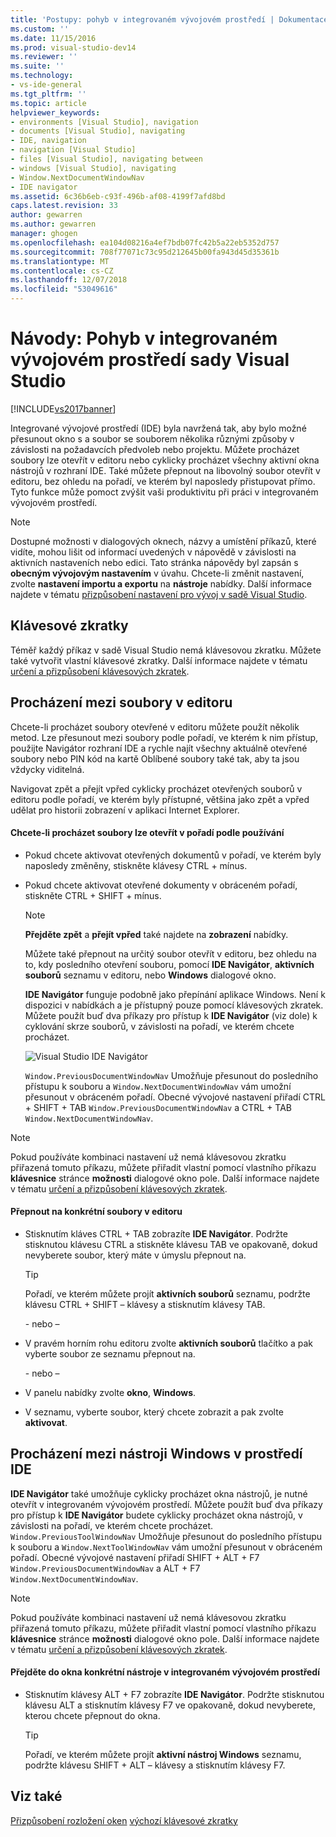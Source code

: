 ```yaml
---
title: 'Postupy: pohyb v integrovaném vývojovém prostředí | Dokumentace Microsoftu'
ms.custom: ''
ms.date: 11/15/2016
ms.prod: visual-studio-dev14
ms.reviewer: ''
ms.suite: ''
ms.technology:
- vs-ide-general
ms.tgt_pltfrm: ''
ms.topic: article
helpviewer_keywords:
- environments [Visual Studio], navigation
- documents [Visual Studio], navigating
- IDE, navigation
- navigation [Visual Studio]
- files [Visual Studio], navigating between
- windows [Visual Studio], navigating
- Window.NextDocumentWindowNav
- IDE navigator
ms.assetid: 6c36b6eb-c93f-496b-af08-4199f7afd8bd
caps.latest.revision: 33
author: gewarren
ms.author: gewarren
manager: ghogen
ms.openlocfilehash: ea104d08216a4ef7bdb07fc42b5a22eb5352d757
ms.sourcegitcommit: 708f77071c73c95d212645b00fa943d45d35361b
ms.translationtype: MT
ms.contentlocale: cs-CZ
ms.lasthandoff: 12/07/2018
ms.locfileid: "53049616"
---
```

# <a name="how-to-move-around-in-the-visual-studio-ide"></a>Návody: Pohyb v integrovaném vývojovém prostředí sady Visual Studio
[!INCLUDE[vs2017banner](../includes/vs2017banner.md)]

Integrované vývojové prostředí (IDE) byla navržená tak, aby bylo možné přesunout okno s a soubor se souborem několika různými způsoby v závislosti na požadavcích předvoleb nebo projektu. Můžete procházet soubory lze otevřít v editoru nebo cyklicky procházet všechny aktivní okna nástrojů v rozhraní IDE. Také můžete přepnout na libovolný soubor otevřít v editoru, bez ohledu na pořadí, ve kterém byl naposledy přistupovat přímo. Tyto funkce může pomoct zvýšit vaši produktivitu při práci v integrovaném vývojovém prostředí.

> [!NOTE]
>  Dostupné možnosti v dialogových oknech, názvy a umístění příkazů, které vidíte, mohou lišit od informací uvedených v nápovědě v závislosti na aktivních nastaveních nebo edici. Tato stránka nápovědy byl zapsán s **obecným vývojovým nastavením** v úvahu. Chcete-li změnit nastavení, zvolte **nastavení importu a exportu** na **nástroje** nabídky. Další informace najdete v tématu [přizpůsobení nastavení pro vývoj v sadě Visual Studio](http://msdn.microsoft.com/en-us/22c4debb-4e31-47a8-8f19-16f328d7dcd3).

## <a name="keyboard-shortcuts"></a>Klávesové zkratky
 Téměř každý příkaz v sadě Visual Studio nemá klávesovou zkratku. Můžete také vytvořit vlastní klávesové zkratky. Další informace najdete v tématu [určení a přizpůsobení klávesových zkratek](../ide/identifying-and-customizing-keyboard-shortcuts-in-visual-studio.md).

## <a name="navigating-among-files-in-the-editor"></a>Procházení mezi soubory v editoru
 Chcete-li procházet soubory otevřené v editoru můžete použít několik metod. Lze přesunout mezi soubory podle pořadí, ve kterém k nim přístup, použijte Navigátor rozhraní IDE a rychle najít všechny aktuálně otevřené soubory nebo PIN kód na kartě Oblíbené soubory také tak, aby ta jsou vždycky viditelná.

 Navigovat zpět a přejít vpřed cyklicky procházet otevřených souborů v editoru podle pořadí, ve kterém byly přístupné, většina jako zpět a vpřed udělat pro historii zobrazení v aplikaci Internet Explorer.

#### <a name="to-move-through-open-files-in-order-of-use"></a>Chcete-li procházet soubory lze otevřít v pořadí podle používání

- Pokud chcete aktivovat otevřených dokumentů v pořadí, ve kterém byly naposledy změněny, stiskněte klávesy CTRL + mínus.

- Pokud chcete aktivovat otevřené dokumenty v obráceném pořadí, stiskněte CTRL + SHIFT + mínus.

  > [!NOTE]
  >  **Přejděte zpět** a **přejít vpřed** také najdete na **zobrazení** nabídky.

  Můžete také přepnout na určitý soubor otevřít v editoru, bez ohledu na to, kdy posledního otevření souboru, pomocí **IDE Navigátor**, **aktivních souborů** seznamu v editoru, nebo **Windows** dialogové okno.

  **IDE Navigátor** funguje podobně jako přepínání aplikace Windows. Není k dispozici v nabídkách a je přístupný pouze pomocí klávesových zkratek. Můžete použít buď dva příkazy pro přístup k **IDE Navigátor** (viz dole) k cyklování skrze souborů, v závislosti na pořadí, ve kterém chcete procházet.

  ![Visual Studio IDE Navigátor](../ide/media/vs2015-ide-navigator.png "VS2015_IDE_Navigator")

  `Window.PreviousDocumentWindowNav` Umožňuje přesunout do posledního přístupu k souboru a `Window.NextDocumentWindowNav` vám umožní přesunout v obráceném pořadí. Obecné vývojové nastavení přiřadí CTRL + SHIFT + TAB `Window.PreviousDocumentWindowNav` a CTRL + TAB `Window.NextDocumentWindowNav`.

> [!NOTE]
>  Pokud používáte kombinaci nastavení už nemá klávesovou zkratku přiřazená tomuto příkazu, můžete přiřadit vlastní pomocí vlastního příkazu **klávesnice** stránce **možnosti** dialogové okno pole. Další informace najdete v tématu [určení a přizpůsobení klávesových zkratek](../ide/identifying-and-customizing-keyboard-shortcuts-in-visual-studio.md).

#### <a name="to-switch-to-specific-files-in-the-editor"></a>Přepnout na konkrétní soubory v editoru

-   Stisknutím kláves CTRL + TAB zobrazíte **IDE Navigátor**. Podržte stisknutou klávesu CTRL a stiskněte klávesu TAB ve opakovaně, dokud nevyberete soubor, který máte v úmyslu přepnout na.

    > [!TIP]
    >  Pořadí, ve kterém můžete projít **aktivních souborů** seznamu, podržte klávesu CTRL + SHIFT – klávesy a stisknutím klávesy TAB.

     \- nebo –

-   V pravém horním rohu editoru zvolte **aktivních souborů** tlačítko a pak vyberte soubor ze seznamu přepnout na.

     \- nebo –

-   V panelu nabídky zvolte **okno**, **Windows**.

-   V seznamu, vyberte soubor, který chcete zobrazit a pak zvolte **aktivovat**.

## <a name="navigating-among-tool-windows-in-the-ide"></a>Procházení mezi nástroji Windows v prostředí IDE
 **IDE Navigátor** také umožňuje cyklicky procházet okna nástrojů, je nutné otevřít v integrovaném vývojovém prostředí. Můžete použít buď dva příkazy pro přístup k **IDE Navigátor** budete cyklicky procházet okna nástrojů, v závislosti na pořadí, ve kterém chcete procházet. `Window.PreviousToolWindowNav` Umožňuje přesunout do posledního přístupu k souboru a `Window.NextToolWindowNav` vám umožní přesunout v obráceném pořadí. Obecné vývojové nastavení přiřadí SHIFT + ALT + F7 `Window.PreviousDocumentWindowNav` a ALT + F7 `Window.NextDocumentWindowNav`.

> [!NOTE]
>  Pokud používáte kombinaci nastavení už nemá klávesovou zkratku přiřazená tomuto příkazu, můžete přiřadit vlastní pomocí vlastního příkazu **klávesnice** stránce **možnosti** dialogové okno pole. Další informace najdete v tématu [určení a přizpůsobení klávesových zkratek](../ide/identifying-and-customizing-keyboard-shortcuts-in-visual-studio.md).

#### <a name="to-switch-to-a-specific-tool-window-in-the-ide"></a>Přejděte do okna konkrétní nástroje v integrovaném vývojovém prostředí

-   Stisknutím klávesy ALT + F7 zobrazíte **IDE Navigátor**. Podržte stisknutou klávesu ALT a stisknutím klávesy F7 ve opakovaně, dokud nevyberete, kterou chcete přepnout do okna.

    > [!TIP]
    >  Pořadí, ve kterém můžete projít **aktivní nástroj Windows** seznamu, podržte klávesu SHIFT + ALT – klávesy a stisknutím klávesy F7.

## <a name="see-also"></a>Viz také
 [Přizpůsobení rozložení oken](../ide/customizing-window-layouts-in-visual-studio.md) [výchozí klávesové zkratky](../ide/default-keyboard-shortcuts-in-visual-studio.md)
